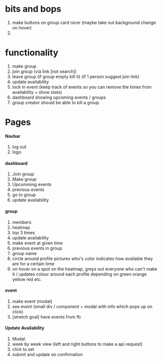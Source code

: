 # bits and bops

1. make buttons on group card nicer (maybe take out background change on hover)
2.

# functionality

1. make group
2. join group (via link [not search])
3. leave group (if group empty kill it) (if 1 person suggest join link)
4. update availability
5. lock in event (keep track of events so you can remove the times from availability + show stats)
6. dashboard showing upcoming events / groups
7. group creator should be able to kill a group

# Pages

#### Navbar

1. log out
2. logo

#### dashboard

1. Join group
2. Make group
3. Upcomming events
4. previous events
5. go to group
6. update availability

#### group

1. members
2. heatmap
3. top 3 times
4. update availability
5. make event at given time
6. previous events in group
7. group name
8. circle around profile pictures who's color indicates how available they are for a certain time
9. on hover on a spot on the heatmap, greys out everyone who can't make it / updates colour around each profile depending on green orange yellow red etc.

#### event

1. make event (modal)
2. see event (small div / component + modal with info which pops up on click)
3. [stretch goal] have events from fb

#### Update Availability

1. Modal.
2. week by week view (left and right buttons to make a api request)
3. click to set
4. submit and update on confirmation
